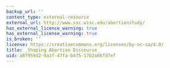 ```yaml
---
backup_url: ''
content_type: external-resource
external_url: http://www.ssc.wisc.edu/abortionstudy/
has_external_licence_warning: true
has_external_license_warning: true
is_broken: ''
license: https://creativecommons.org/licenses/by-nc-sa/4.0/
title: _Shaping Abortion Discourse_
uid: a8f959d2-9a3f-47fa-b475-17b2a66fd7ef
---
```


